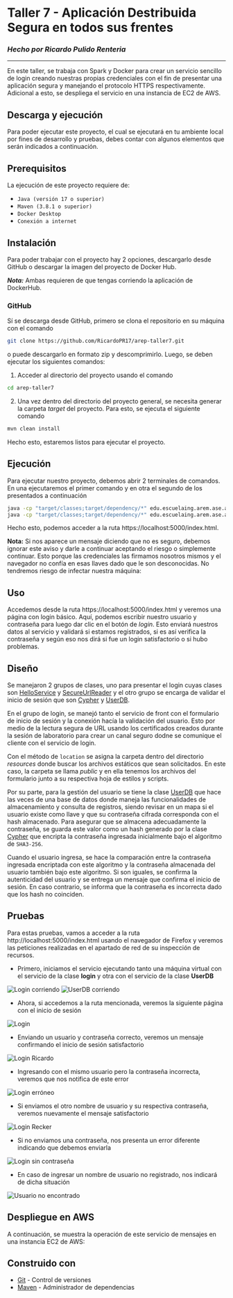 # **Taller 7 - Aplicación Destribuida Segura en todos sus frentes**
### *Hecho por Ricardo Pulido Renteria*
---

En este taller, se trabaja con Spark y Docker para crear un servicio sencillo de login creando nuestras propias credenciales con el fin de presentar una aplicación segura y manejando el protocolo HTTPS respectivamente. Adicional a esto, se despliega el servicio en una instancia de EC2 de AWS.

## **Descarga y ejecución**

Para poder ejecutar este proyecto, el cual se ejecutará en tu ambiente local por fines de desarrollo y pruebas, debes contar con algunos elementos que serán indicados a continuación.


## **Prerequisitos**

La ejecución de este proyecto requiere de:
- `Java (versión 17 o superior)`
- `Maven (3.8.1 o superior)`
- `Docker Desktop`
- `Conexión a internet`


## **Instalación**

Para poder trabajar con el proyecto hay 2 opciones, descargarlo desde GitHub o descargar la imagen del proyecto de Docker Hub.

**_Nota:_** Ambas requieren de que tengas corriendo la aplicación de DockerHub.

### GitHub
Sí se descarga desde GitHub, primero se clona el repositorio en su máquina con el comando
```bash
git clone https://github.com/RicardoPR17/arep-taller7.git
```
o puede descargarlo en formato zip y descomprimirlo. Luego, se deben ejecutar los siguientes comandos:
  1. Acceder al directorio del proyecto usando el comando 
```bash
cd arep-taller7
```
  2. Una vez dentro del directorio del proyecto general, se necesita generar la carpeta _target_ del proyecto. Para esto, se ejecuta el siguiente comando
```bash
mvn clean install
```

Hecho esto, estaremos listos para ejecutar el proyecto.    

## **Ejecución**

Para ejecutar nuestro proyecto, debemos abrir 2 terminales de comandos. En una ejecutaremos el primer comando y en otra el segundo de los presentados a continuación

```bash
java -cp "target/classes;target/dependency/*" edu.escuelaing.arem.ase.app.HelloService
java -cp "target/classes;target/dependency/*" edu.escuelaing.arem.ase.app.UserDB
```

Hecho esto, podemos acceder a la ruta https://localhost:5000/index.html.

**Nota:** Si nos aparece un mensaje diciendo que no es seguro, debemos ignorar este aviso y darle a continuar aceptando el riesgo o simplemente continuar. Esto porque las credenciales las firmamos nosotros mismos y el navegador no confía en esas llaves dado que le son desconocidas. No tendremos riesgo de infectar nuestra máquina:

## **Uso**

Accedemos desde la ruta https://localhost:5000/index.html y veremos una página con login básico. Aquí, podemos escribir nuestro usuario y contraseña para luego dar clic en el botón de _login_. Esto enviará nuestros datos al servicio y validará si estamos registrados, si es así verifica la contraseña y según eso nos dirá si fue un login satisfactorio o si hubo problemas.


## **Diseño**

Se manejaron 2 grupos de clases, uno para presentar el login cuyas clases son [HelloService](src/main/java/edu/escuelaing/arem/ase/app/HelloService.java) y [SecureUrlReader](src/main/java/edu/escuelaing/arem/ase/app/SecureUrlReader.java) y el otro grupo se encarga de validar el inicio de sesión que son [Cypher](src/main/java/edu/escuelaing/arem/ase/app/Cypher.java) y [UserDB](src/main/java/edu/escuelaing/arem/ase/app/UserDB.java).

En el grupo de login, se manejó tanto el servicio de front con el formulario de inicio de sesión y la conexión hacía la validación del usuario. Esto por medio de la lectura segura de URL usando los certificados creados durante la sesión de laboratorio para crear un canal seguro dodne se comunique el cliente con el servicio de login.

Con el método de `location` se asigna la carpeta dentro del directorio _resources_ donde buscar los archivos estáticos que sean solicitados. En este caso, la carpeta se llama _public_ y en ella tenemos los archivos del formulario junto a su respectiva hoja de estilos y scripts.

Por su parte, para la gestión del usuario se tiene la clase [UserDB](src/main/java/edu/escuelaing/arem/ase/app/UserDB.java) que hace las veces de una base de datos donde maneja las funcionalidades de almacenamiento y consulta de registros, siendo revisar en un mapa si el usuario existe como llave y que su contraseña cifrada corresponda con el hash almacenado. Para asegurar que se almacena adecuadamente la contraseña, se guarda este valor como un hash generado por la clase [Cypher](src/main/java/edu/escuelaing/arem/ase/app/Cypher.java) que encripta la contraseña ingresada inicialmente bajo el algoritmo de `SHA3-256`.

Cuando el usuario ingresa, se hace la comparación entre la contraseña ingresada encriptada con este algoritmo y la contraseña almacenada del usuario también bajo este algoritmo. Si son iguales, se confirma la autenticidad del usuario y se entrega un mensaje que confirma el inicio de sesión. En caso contrario, se informa que la contraseña es incorrecta dado que los hash no coinciden.

## **Pruebas**

Para estas pruebas, vamos a acceder a la ruta http://localhost:5000/index.html usando el navegador de Firefox y veremos las peticiones realizadas en el apartado de red de su inspección de recursos.

+ Primero, iniciamos el servicio ejecutando tanto una máquina virtual con el servicio de la clase **login** y otra con el servicio de la clase **UserDB**

![Login corriendo](<Imágenes README/login corriendo.png>)
![UserDB corriendo](<Imágenes README/userdb corriendo.png>)

+ Ahora, si accedemos a la ruta mencionada, veremos la siguiente página con el inicio de sesión

![Login](<Imágenes README/login.png>)

+ Enviando un usuario y contraseña correcto, veremos un mensaje confirmando el inicio de sesión satisfactorio

![Login Ricardo](<Imágenes README/loginR.png>)

+ Ingresando con el mismo usuario pero la contraseña incorrecta, veremos que nos notifica de este error

![Login erróneo](<Imágenes README/LoginRmal.png>)

+ Si enviamos el otro nombre de usuario y su respectiva contraseña, veremos nuevamente el mensaje satisfactorio

![Login Recker](<Imágenes README/loginRec.png>)

+ Si no enviamos una contraseña, nos presenta un error diferente indicando que debemos enviarla

![Login sin contraseña](<Imágenes README/LoginSinpass.png>)

+ En caso de ingresar un nombre de usuario no registrado, nos indicará de dicha situación

![Usuario no encontrado](<Imágenes README/notFound.png>)

## **Despliegue en AWS**

A continuación, se muestra la operación de este servicio de mensajes en una instancia EC2 de AWS: 

## **Construido con**
  - [Git](https://git-scm.com) - Control de versiones
  - [Maven](https://maven.apache.org) - Administrador de dependencias
